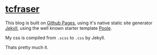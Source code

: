 # [tcfraser](https://tcfraser.com)

This blog is built on [Github Pages](http://pages.github.com/), using it's native static site generator [Jekyll](http://jekyllrb.com/), using the well known starter template [Poole](https://github.com/poole/poole). 

My css is compiled from `.scss` to `.css` by Jekyll.

Thats pretty much it.